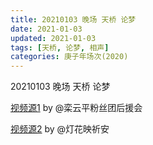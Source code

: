 ```yaml
---
title: 20210103 晚场 天桥 论梦 
date: 2021-01-03
updated: 2021-01-03
tags: [天桥, 论梦, 相声] 
categories: 庚子年场次(2020) 
---
```

20210103 晚场 天桥 论梦 



[视频源1]() by @栾云平粉丝团后援会

[视频源2]()  by @灯花映祈安